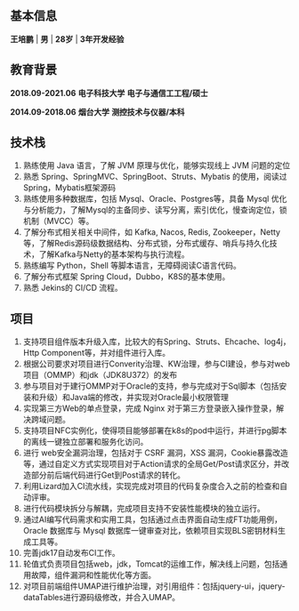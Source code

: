 







## 基本信息

**王培鹏**   |   **男**  |   **28岁** | **3年开发经验**

## 教育背景

**2018.09-2021.06**      **电子科技大学**          **电子与通信工工程/硕士**

**2014.09-2018.06**      **烟台大学**                  **测控技术与仪器/本科**

## 技术栈

1. 熟练使用 Java  语言，了解 JVM 原理与优化，能够实现线上 JVM 问题的定位
2. 熟悉 Spring、SpringMVC、SpringBoot、Struts、Mybatis  的使用，阅读过Spring，Mybatis框架源码
3. 熟练使用多种数据库，包括 Mysql、Oracle、Postgres等，具备 Mysql  优化与分析能力，了解Mysql的主备同步、读写分离，索引优化，慢查询定位，锁机制（MVCC）等。
4. 了解分布式相关相关中间件，如 Kafka, Nacos, Redis, Zookeeper，Netty等，了解Redis源码级数据结构、分布式锁，分布式缓存、哨兵与持久化技术，了解Kafka与Netty的基本架构与执行流程。
5. 熟练编写 Python，Shell  等脚本语言，无障碍阅读C语言代码。
6. 了解分布式框架 Spring Cloud，Dubbo，K8S的基本使用。
7. 熟悉 Jekins的 CI/CD  流程。

## 项目

1. 支持项目组件版本升级入库，比较大的有Spring、Struts、Ehcache、log4j，Http Component等，并对组件进行入库。
2. 根据公司要求对项目进行Converity治理、KW治理，参与CI建设，参与对web项目（OMMP）和jdk（JDK8U372）的发布
3. 参与项目对于建行OMMP对于Oracle的支持，参与完成对于Sql脚本（包括安装和升级）和Java端的修改，并实现对Oracle最小权限管理
4. 实现第三方Web的单点登录，完成 Nginx  对于第三方登录嵌入操作登录，解决跨域问题。
5. 支持项目NFC实例化，使得项目能够部署在k8s的pod中运行，并进行pg脚本的离线一键独立部署和服务化访问。
6. 进行 web安全漏洞治理，包括对于 CSRF  漏洞，XSS  漏洞，Cookie暴露改造等，通过自定义方式实现项目对于Action请求的全局Get/Post请求区分，并改造部分前后端代码进行Get到Post请求的转化。
7. 利用Lizard加入CI流水线，实现完成对项目的代码复杂度合入之前的检查和自动评审。
8. 进行代码模块拆分与解耦，完成项目支持不安装性能模块的独立运行。
9. 通过AI编写代码需求和实用工具，包括通过点击界面自动生成FT功能用例，Oracle  数据库与 Mysql  数据库一键审查对比，依赖项目实现BLS密钥材料生成工具等。
10. 完善jdk17自动发布CI工作。
11. 轮值式负责项目包括web，jdk，Tomcat的运维工作，解决线上问题，包括通用故障，组件漏洞和性能优化等方面。
12. 对项目前端组件UMAP进行维护治理，对引用组件：包括jquery-ui，jquery-dataTables进行源码级修改，并合入UMAP。




















